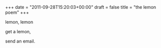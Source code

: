 +++
date = "2011-09-28T15:20:03+00:00"
draft = false
title = "the lemon poem"
+++
<p>lemon, lemon</p>&#13;
<p>get a lemon,</p>&#13;
<p>send an email.</p> 
